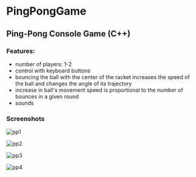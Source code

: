 # PingPongGame
## Ping-Pong Console Game (C++)

### Features:
- number of players: 1-2
- control with keyboard buttons
- bouncing the ball with the center of the racket increases the speed of the ball and changes the angle of its trajectory
- increase in ball's movement speed is proportional to the number of bounces in a given round
- sounds

### Screenshots
![pp1](https://user-images.githubusercontent.com/59318234/120074144-c2776300-c09b-11eb-83de-4214913f7102.png)

![pp2](https://user-images.githubusercontent.com/59318234/120074145-c30ff980-c09b-11eb-8672-73a6c9b2ade2.jpg)

![pp3](https://user-images.githubusercontent.com/59318234/120074146-c3a89000-c09b-11eb-821f-f1173df3b3c1.jpg)

![pp4](https://user-images.githubusercontent.com/59318234/120074147-c3a89000-c09b-11eb-9620-d2f9a498da20.jpg)

